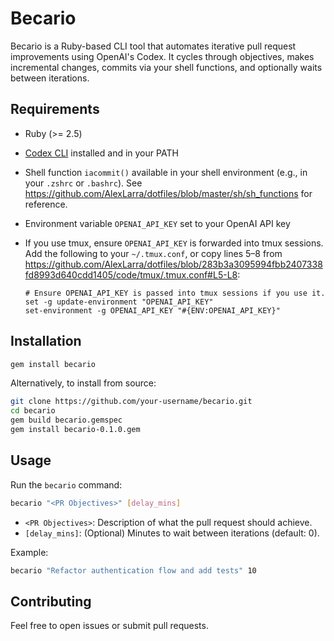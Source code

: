  # Becario

 Becario is a Ruby-based CLI tool that automates iterative pull request improvements using OpenAI's Codex. It cycles through objectives, makes incremental changes, commits via your shell functions, and optionally waits between iterations.

 ## Requirements

 - Ruby (>= 2.5)
 - [Codex CLI](https://github.com/openai/codex) installed and in your PATH
- Shell function `iacommit()` available in your shell environment (e.g., in your `.zshrc` or `.bashrc`). See https://github.com/AlexLarra/dotfiles/blob/master/sh/sh_functions for reference.
 - Environment variable `OPENAI_API_KEY` set to your OpenAI API key
 - If you use tmux, ensure `OPENAI_API_KEY` is forwarded into tmux sessions. Add the following to your `~/.tmux.conf`, or copy lines 5–8 from https://github.com/AlexLarra/dotfiles/blob/283b3a3095994fbb2407338fd8993d640cdd1405/code/tmux/.tmux.conf#L5-L8:

   ```tmux
   # Ensure OPENAI_API_KEY is passed into tmux sessions if you use it.
   set -g update-environment "OPENAI_API_KEY"
   set-environment -g OPENAI_API_KEY "#{ENV:OPENAI_API_KEY}"
   ```

 ## Installation

```bash
gem install becario
```

Alternatively, to install from source:
```bash
git clone https://github.com/your-username/becario.git
cd becario
gem build becario.gemspec
gem install becario-0.1.0.gem
```

 ## Usage

Run the `becario` command:

```bash
becario "<PR Objectives>" [delay_mins]
```

 - `<PR Objectives>`: Description of what the pull request should achieve.
 - `[delay_mins]`: (Optional) Minutes to wait between iterations (default: 0).

Example:
```bash
becario "Refactor authentication flow and add tests" 10
```

 ## Contributing

 Feel free to open issues or submit pull requests.
